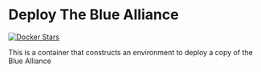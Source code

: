 # Deploy The Blue Alliance

[![Docker Stars](https://img.shields.io/docker/stars/thebluealliance/docker.svg)](https://hub.docker.com/r/thebluealliance/docker)

This is a container that constructs an environment to deploy a copy of the Blue Alliance
